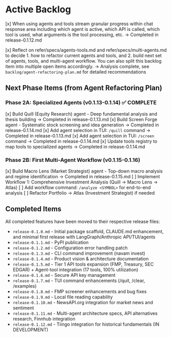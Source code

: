 # Active Backlog

[x] When using agents and tools stream granular progress within chat response area including which agent is active, which API is called, which tool is used, what arguments is the tool processing, etc. → Completed in release-0.1.12.md

[x] Reflect on refer/specs/agents-tools.md and refer/specs/multi-agents.md to decide 1. how to refactor current agents and tools, and 2. build next set of agents, tools, and multi-agent workflow. You can also split this backlog item into multiple open items accordingly. → Analysis complete, see `backlog/agent-refactoring-plan.md` for detailed recommendations

## Next Phase Items (from Agent Refactoring Plan)

### Phase 2A: Specialized Agents (v0.1.13-0.1.14) ✅ COMPLETE
[x] Build Quill (Equity Research) agent - Deep fundamental analysis and thesis building → Completed in release-0.1.13.md
[x] Build Screen Forge agent - Systematic stock screening and idea generation → Completed in release-0.1.14.md
[x] Add agent selection in TUI: `/quill` command → Completed in release-0.1.13.md
[x] Add agent selection in TUI: `/screen` command → Completed in release-0.1.14.md
[x] Update tools registry to map tools to specialized agents → Completed in release-0.1.14.md

### Phase 2B: First Multi-Agent Workflow (v0.1.15-0.1.16)
[x] Build Macro Lens (Market Strategist) agent - Top-down macro analysis and regime identification → Completed in release-0.1.15.md
[ ] Implement Workflow 1: Comprehensive Investment Analysis (Quill → Macro Lens → Atlas)
[ ] Add workflow command: `/analyze <SYMBOL>` for end-to-end analysis
[ ] Refactor Portfolio → Atlas (Investment Strategist) if needed


## Completed Items

All completed features have been moved to their respective release files:
- `release-0.1.0.md` - Initial package scaffold, CLAUDE.md enhancement, and minimal first release with LangGraph/Anthropic API/TUI/agents
- `release-0.1.1.md` - PyPI publication
- `release-0.1.2.md` - Configuration error handling patch
- `release-0.1.3.md` - CLI command improvement (navam invest)
- `release-0.1.4.md` - Product vision & architecture documentation
- `release-0.1.5.md` - Tier 1 API tools expansion (FMP, Treasury, SEC EDGAR) + Agent-tool integration (17 tools, 100% utilization)
- `release-0.1.6.md` - Secure API key management
- `release-0.1.7.md` - TUI command enhancements (/quit, /clear, /examples)
- `release-0.1.8.md` - FMP screener enhancements and bug fixes
- `release-0.1.9.md` - Local file reading capability
- `release-0.1.10.md` - NewsAPI.org integration for market news and sentiment
- `release-0.1.11.md` - Multi-agent architecture specs, API alternatives research, Finnhub integration
- `release-0.1.12.md` - Tiingo integration for historical fundamentals (IN DEVELOPMENT)
